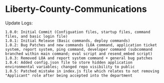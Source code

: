 # Liberty-County-Communications

Update Logs:

    1.0.0: Initial Commit (Configuation files, startup files, command files, and basic login file)
    1.0.1: Initial Release (Basic commands, deploy commands)
    1.0.2: Bug Patches and new commands (LOA command, application ticket system, report system, ping command, developer command (subcommand branched within main command; eval script and resend_embed script)
    1.0.3: Removed LOA and report system command + general bug patches
    1.0.4: Added config.json file to store hidden application environmental variables; changed repo visibility to public
    1.0.5: Patched mistake in index.js file which relates to not removing "Applicant" role after being accepted into the department
